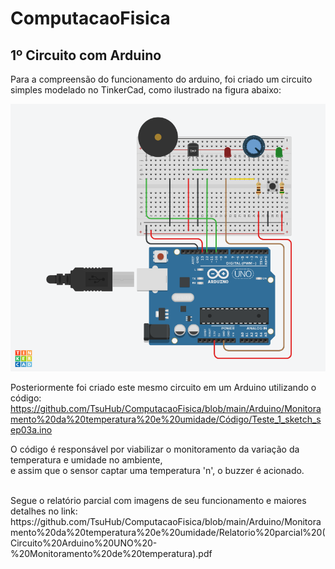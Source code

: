 # ComputacaoFisica

## 1º Circuito com Arduino

Para a compreensão do funcionamento do arduino, foi criado um circuito<br/>
simples modelado no TinkerCad, como ilustrado na figura abaixo:

![Arduino](https://github.com/TsuHub/ComputacaoFisica/blob/main/Arduino/Monitoramento%20da%20temperatura%20e%20umidade/PNG/Arduino3_TinkerCad.png?raw=true)

Posteriormente foi criado este mesmo circuito em um Arduino utilizando o código:
https://github.com/TsuHub/ComputacaoFisica/blob/main/Arduino/Monitoramento%20da%20temperatura%20e%20umidade/Código/Teste_1_sketch_sep03a.ino

O código é responsável por viabilizar o monitoramento da variação da temperatura e umidade no ambiente,<br/>
e assim que o sensor captar uma temperatura 'n', o buzzer é acionado.

<br/>
Segue o relatório parcial com imagens de seu funcionamento e maiores detalhes no link:
https://github.com/TsuHub/ComputacaoFisica/blob/main/Arduino/Monitoramento%20da%20temperatura%20e%20umidade/Relatorio%20parcial%20(Circuito%20Arduino%20UNO%20-%20Monitoramento%20de%20temperatura).pdf
